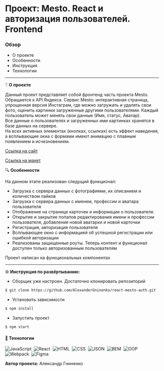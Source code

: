 # Проект: Mesto. React и авторизация пользователей. Frontend

### Обзор
* О проекте
* Особенности
* Инструкция
* Технологии
___

❔ **О проекте**

Данный проект представляет собой фронтенд часть проекта Mesto.
Обращается к API Яндекса.
Сервис Mesto: интерактивная страница, упрощенная версия Инстаграм, где можно загружать и удалять свои фото, оценить картинки загруженные другими пользователями.
Каждый пользователь может менять свои данные (Имя, статус, Аватар). \
Все данные о пользователях и загруженных ими картинках хранятся в базе данных на сервере. \
На всех активных элементах (кнопках, ссылках) есть эффект наведения, а всплывающие окна с формами имеют анимацию с плавным появлением и исчезновением.

[Ссылка на сайт](https://alexandergninenko.github.io/react-mesto-auth)

[Ссылка на макет](https://www.figma.com/file/2cn9N9jSkmxD84oJik7xL7/JavaScript.-Sprint-4?type=design&t=idrY8RFwKE10YrJh-6)

🔍 **Особенности**

На данном этапе реализован следущий функционал:
* Загрузка с сервера данных с фотографиями, их описанием и количеством лайков
* Загрузка с сервера данных с именем, профессии и аватара пользователя
* Отображение на странице карточек и информации о пользователе.
* Открытие и закрытие попапов редактирования имени и профессии пользователя, добавления новой аватарки и новой карточки
* Регистрация, авторизация пользователя
* Всплывающее окно с информацией об успешной регистрации или ошибкой авторизации
* Реализованы защищенные роуты. Теперь контент и функционал доступен только авторизованным пользователям

Проект написан на функциональных компонентах

___

⚙️ **Инструкция по развёртыванию:**

* Сборщик уже настроен. Достаточно клонировать репозиторий
```sh
$ git clone https://github.com/AlexanderGninenko/react-mesto-auth.git
```
* Установить зависимости
```sh
$ npm install
```
* Запустить проект
```sh
$ npm start
```

#### 🔧 Технологии

![JavaScript](https://img.shields.io/badge/-JavaScript-05122A?style=flat&logo=javascript)&nbsp;
![React](https://img.shields.io/badge/-React-05122A?style=flat&logo=react)&nbsp;
![HTML](https://img.shields.io/badge/-HTML-05122A?style=flat&logo=HTML5)&nbsp;
![CSS](https://img.shields.io/badge/-CSS-05122A?style=flat&logo=CSS3&logoColor=1572B6)&nbsp;
![JSON](https://img.shields.io/badge/-JSON-05122A?style=flat&logo=JSON)&nbsp;
![BEM](https://img.shields.io/badge/-BEM-05122A?style=flat&logo=BEM)&nbsp;
![OOP](https://img.shields.io/badge/-ООП-05122A?style=flat&logo=StackShare&logoColor=green)\
![Webpack](https://img.shields.io/badge/-Webpack-05122A?style=flat&logo=Webpack)&nbsp;
![Figma](https://img.shields.io/badge/-Figma-05122A?style=flat&logo=Figma)&nbsp;

**Автор проекта:**  Александр Гниненко

